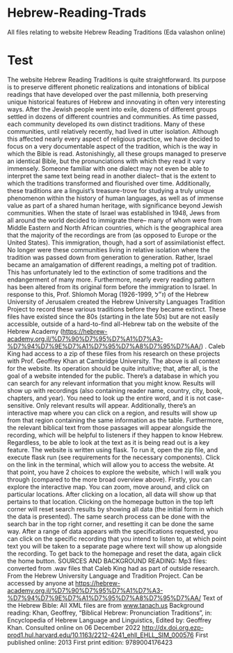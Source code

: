 # Hebrew-Reading-Trads
All files relating to website Hebrew Reading Traditions (Eda valashon online)

# Test


The website Hebrew Reading Traditions is quite straightforward. Its purpose is to preserve different phonetic realizations and intonations of biblical readings that have developed over the past millennia, both preserving unique historical features of Hebrew and innovating in often very interesting ways. After the Jewish people went into exile, dozens of different groups settled in dozens of different countries and communities. As time passed, each community developed its own distinct traditions. Many of these communities, until relatively recently, had lived in utter isolation. Although this affected nearly every aspect of religious practice, we have decided to focus on a very documentable aspect of the tradition, which is the way in which the Bible is read. Astonishingly, all these groups managed to preserve an identical Bible, but the pronunciations with which they read it vary immensely. Someone familiar with one dialect may not even be able to interpret the same text being read in another dialect– that is the extent to which the traditions transformed and flourished over time.
Additionally, these traditions are a linguist’s treasure-trove for studying a truly unique phenomenon within the history of human languages, as well as of immense value as part of a shared human heritage, with significance beyond Jewish communities.
When the state of Israel was established in 1948, Jews from all around the world decided to immigrate there– many of whom were from Middle Eastern and North African countries, which is the geographical area that the majority of the recordings are from (as opposed to Europe or the United States). This immigration, though, had a sort of assimilationist effect. No longer were these communities living in relative isolation where the tradition was passed down from generation to generation. Rather, Israel became an amalgamation of different readings, a melting pot of tradition. This has unfortunately led to the extinction of some traditions and the endangerment of many more. Furthermore, nearly every reading pattern has been altered from its original form before the immigration to Israel. In response to this, Prof. Shlomoh Morag (1926-1999, ז״ל) of the Hebrew University of Jerusalem created the Hebrew University Languages Tradition Project to record these various traditions before they became extinct. These files have existed since the 80s (starting in the late 50s) but are not easily accessible, outside of a hard-to-find all-Hebrew tab on the website of the Hebrew Academy (https://hebrew-academy.org.il/%D7%90%D7%95%D7%A1%D7%A3-%D7%94%D7%9E%D7%A1%D7%95%D7%A8%D7%95%D7%AA/) . Caleb King had access to a zip of these files from his research on these projects with Prof. Geoffrey Khan at Cambridge University.
The above is all context for the website. Its operation should be quite intuitive; that, after all, is the goal of a website intended for the public. There’s a database in which you can search for any relevant information that you might know. Results will show up with recordings (also containing reader name, country, city, book, chapters, and year). You need to look up the entire word, and it is not case-sensitive. Only relevant results will appear. Additionally, there’s an interactive map where you can click on a region, and results will show up from that region containing the same information as the table. Furthermore, the relevant biblical text from those passages will appear alongside the recording, which will be helpful to listeners if they happen to know Hebrew. Regardless, to be able to look at the text as it is being read out is a key feature.
The website is written using flask. To run it, open the zip file, and execute flask run (see requirements for the necessary components). Click on the link in the terminal, which will allow you to access the website. At that point, you have 2 choices to explore the website, which I will walk you through (compared to the more broad overview above). Firstly, you can explore the interactive map. You can zoom, move around, and click on particular locations. After clicking on a location, all data will show up that pertains to that location. Clicking on the homepage button in the top left corner will reset search results by showing all data (the initial form in which the data is presented). The same search process can be done with the search bar in the top right corner, and resetting it can be done the same way. After a range of data appears with the specifications requested, you can click on the specific recording that you intend to listen to, at which point text you will be taken to a separate page where text will show up alongside the recording. To get back to the homepage and reset the data, again click the home button.
SOURCES AND BACKGROUND READING:
Mp3 files: converted from .wav files that Caleb King had as part of outside research. From the Hebrew University Language and Tradition Project. Can be accessed by anyone at https://hebrew-academy.org.il/%D7%90%D7%95%D7%A1%D7%A3-%D7%94%D7%9E%D7%A1%D7%95%D7%A8%D7%95%D7%AA/
Text of the Hebrew Bible: All XML files are from www.tanach.us
Background reading:
Khan, Geoffrey, “Biblical Hebrew: Pronunciation Traditions”, in: Encyclopedia of Hebrew Language and Linguistics, Edited by: Geoffrey Khan. Consulted online on 06 December 2022 <http://dx.doi.org.ezp-prod1.hul.harvard.edu/10.1163/2212-4241_ehll_EHLL_SIM_000576>
First published online: 2013
First print edition: 9789004176423
